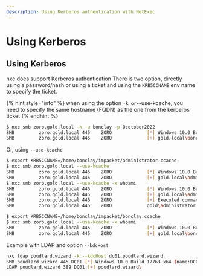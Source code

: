 ```yaml
---
description: Using Kerberos authentication with NetExec
---
```


# Using Kerberos

## Using Kerberos

nxc does support Kerberos authentication There is two option, directly using a password/hash or using a ticket and using the `KRB5CCNAME` env name to specify the ticket.

{% hint style="info" %}
when using the option `-k or`--use-kcache, you need to specify the same hostname (FQDN) as the one from the kerberos ticket
{% endhint %}

```bash
$ nxc smb zoro.gold.local -k -u bonclay -p Ocotober2022
SMB         zoro.gold.local 445    ZORO             [*] Windows 10.0 Build 14393 (name:ZORO) (domain:gold.local) (signing:False) (SMBv1:False)
SMB         zoro.gold.local 445    ZORO             [+] gold.local\bonclay
```

Or, using `--use-kcache`

```bash
$ export KRB5CCNAME=/home/bonclay/impacket/administrator.ccache 
$ nxc smb zoro.gold.local --use-kcache
SMB         zoro.gold.local 445    ZORO             [*] Windows 10.0 Build 14393 (name:ZORO) (domain:gold.local) (signing:False) (SMBv1:False)
SMB         zoro.gold.local 445    ZORO             [+] gold.local\administrator (Pwn3d!)
$ nxc smb zoro.gold.local --use-kcache -x whoami
SMB         zoro.gold.local 445    ZORO             [*] Windows 10.0 Build 14393 (name:ZORO) (domain:gold.local) (signing:False) (SMBv1:False)
SMB         zoro.gold.local 445    ZORO             [+] gold.local\administrator (Pwn3d!)
SMB         zoro.gold.local 445    ZORO             [+] Executed command 
SMB         zoro.gold.local 445    ZORO             gold\administrator

$ export KRB5CCNAME=/home/bonclay/impacket/bonclay.ccache
$ nxc smb zoro.gold.local --use-kcache -x whoami
SMB         zoro.gold.local 445    ZORO             [*] Windows 10.0 Build 14393 (name:ZORO) (domain:gold.local) (signing:False) (SMBv1:False)
SMB         zoro.gold.local 445    ZORO             [+] gold.local\bonclay
```

Example with LDAP and option `--kdcHost`

```bash
nxc ldap poudlard.wizard -k --kdcHost dc01.poudlard.wizard 
SMB poudlard.wizard 445 DC01 [*] Windows 10.0 Build 17763 x64 (name:DC01) (domain:poudlard.wizard) (signing:True) (SMBv1:False) 
LDAP poudlard.wizard 389 DC01 [+] poudlard.wizard\
```
